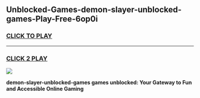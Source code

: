 
## Unblocked-Games-demon-slayer-unblocked-games-Play-Free-6op0i
<h3>
<a href="https://premium76.site?title=demon-slayer-unblocked-games&ref=09A">CLICK TO PLAY</a></h3>
<hr>

<h3>
<a href="https://premium76.site?title=demon-slayer-unblocked-games&ref=09A">CLICK 2 PLAY</a>
  
</h3>

<a href="https://premium76.site?title=demon-slayer-unblocked-games&ref=09A"><img src="https://clearcache.store/games.png"></a>


**demon-slayer-unblocked-games games unblocked: Your Gateway to Fun and Accessible Online Gaming**
